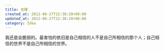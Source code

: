 ```yaml
---
title: 支撑
created_at: 2012-06-27T22:38:20+08:00
updated_at: 2012-06-27T22:38:20+08:00
category: Idea
---
```


我还是会脆弱的。最害怕的依旧是自己相信的人不是自己所相信的那个人；自己相信的世界不是自己所相信的世界。
